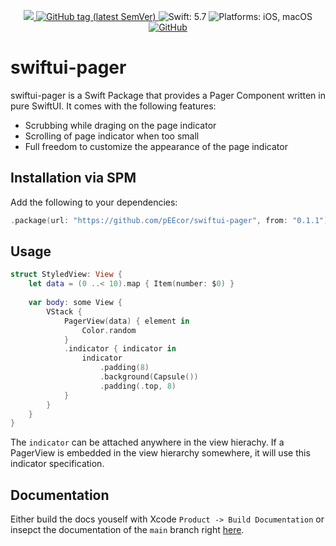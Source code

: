 <p align="center">
    <a href="https://github.com/pEEcor/swiftui-pager/actions/workflows/ci.yml">
        <img src="https://github.com/pEEcor/swiftui-pager/actions/workflows/ci.yml/badge.svg?branch=main"
    </a>
    <a href="https://github.com/pEEcor/swiftui-pager/tags">
        <img alt="GitHub tag (latest SemVer)"
             src="https://img.shields.io/github/v/tag/pEEcor/swiftui-pager?label=version">
    </a>
    <img src="https://img.shields.io/badge/Swift-5.7-red"
         alt="Swift: 5.7">
    <img src="https://img.shields.io/badge/Platforms-iOS,macOS-orange"
        alt="Platforms: iOS, macOS">
    <a href="https://github.com/pEEcor/swiftui-pager/blob/main/LICENSE">
        <img alt="GitHub" 
             src="https://img.shields.io/github/license/pEEcor/swiftui-pager">
    </a>
</p>

# swiftui-pager

swiftui-pager is a Swift Package that provides a Pager Component written in pure SwiftUI. It comes
with the following features:

- Scrubbing while draging on the page indicator
- Scrolling of page indicator when too small
- Full freedom to customize the appearance of the page indicator

## Installation via SPM

Add the following to your dependencies:
```Swift
.package(url: "https://github.com/pEEcor/swiftui-pager", from: "0.1.1")
```

## Usage

```Swift
struct StyledView: View {
    let data = (0 ..< 10).map { Item(number: $0) }
    
    var body: some View {
        VStack {
            PagerView(data) { element in
                Color.random
            }
            .indicator { indicator in
                indicator
                    .padding(8)
                    .background(Capsule())
                    .padding(.top, 8)
            }
        }
    }
}
```

The `indicator` can be attached anywhere in the view hierachy. If a PagerView is embedded in the 
view hierarchy somewhere, it will use this indicator specification.

## Documentation

Either build the docs youself with Xcode `Product -> Build Documentation` or insepct the 
documentation of the `main` branch right [here](https://peecor.github.io/swiftui-pager/main/documentation/swiftuipager/).
